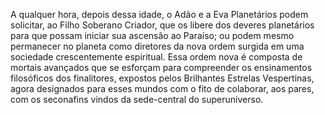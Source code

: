 ﻿A qualquer hora, depois dessa idade, o Adão e a Eva Planetários podem solicitar, ao Filho Soberano Criador, que os libere dos deveres planetários para que possam iniciar sua ascensão ao Paraíso; ou podem mesmo permanecer no planeta como diretores da nova ordem surgida em uma sociedade crescentemente espiritual. Essa ordem nova é composta de mortais avançados que se esforçam para compreender os ensinamentos filosóficos dos finalitores, expostos pelos Brilhantes Estrelas Vespertinas, agora designados para esses mundos com o fito de colaborar, aos pares, com os seconafins vindos da sede-central do superuniverso.